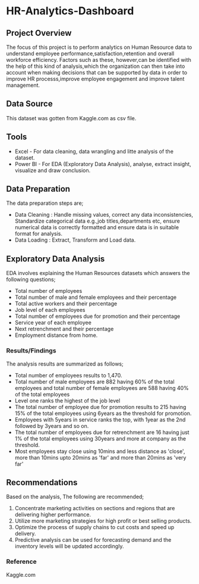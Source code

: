 # HR-Analytics-Dashboard
## Project Overview
The focus of this project is to perform analytics on Human Resource data to understand employee performance,satisfaction,retention and overall workforce efficiency. Factors such as these, however,can be identified with the help of this kind of analysis,which the organization can then take into account when making decisions that can be supported by data in order to improve HR processs,improve employee engagement and improve talent management.
## Data Source
This dataset was gotten from Kaggle.com as csv file.
## Tools
- Excel - For data cleaning, data wrangling and litte analysis of the dataset.
- Power BI - For EDA (Exploratory Data Analysis), analyse, extract insight, visualize and draw conclusion.
 ## Data Preparation
  The data preparation steps are;
  - Data Cleaning : Handle missing values, correct any data inconsistencies, Standardize categorical data e.g.,job titles,departments etc, ensure numerical data is correctly formatted and ensure data is in suitable format for analysis.
  - Data Loading : Extract, Transform and Load data.
  ## Exploratory Data Analysis
  EDA involves explaining the Human Resources datasets which answers the following questions;
  - Total number of employees
  - Total number of male and female employees and their percentage
  - Total active workers and their percentage
  - Job level of each employees
  - Total number of employees due for promotion and their percentage
  - Service year of each employee
  - Next retrenchment and their percentage
  - Employment distance from home.
 ### Results/Findings
   The analysis results are summarized as follows;
  - Total number of employees results to 1,470.
  - Total number of male employees are 882 having 60% of the total employees and total number of female employees are 588 having 40% of the total employees
  - Level one ranks the highest of the job level
  - The total number of employee due for promotion results to 215 having 15% of the total employees using 6years as the threshold for promotion.
  - Employees with 5years in service ranks the top, with 1year as the 2nd followed by 3years and so on.
  - The total number of employees due for retrenchment are 16 having just 1% of the total employees using 30years and more at company as the threshold.
  - Most employees stay close using 10mins and less distance as 'close', more than 10mins upto 20mins as 'far' and more than 20mins as 'very far'
 ## Recommendations
   Based on the analysis, The following are recommended;
   1. Concentrate marketing activities on sections and regions that are delivering higher performance.
   2. Utilize more marketing strategies for high profit or best selling products.
   3. Optimize the process of supply chains to cut costs and speed up delivery.
   4. Predictive analysis can be used for forecasting demand and the inventory levels will be updated accordingly.
   ### Reference
   Kaggle.com
